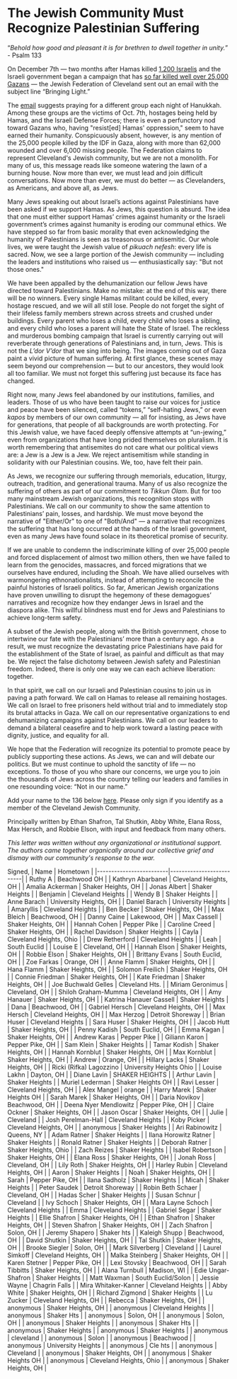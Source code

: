 # The Jewish Community Must Recognize Palestinian Suffering


“*Behold how good and pleasant it is for brethren to dwell together in unity.*” - Psalm 133

On December 7th — two months after Hamas killed [1,200 Israelis](https://www.nytimes.com/2023/11/12/world/middleeast/israel-death-toll-hamas-attack.html) and the Israeli government began a campaign that has [so far killed well over 25,000 Gazans](https://www.reuters.com/world/middle-east/death-toll-israeli-strikes-gaza-passes-25000-gaza-health-officials-say-2024-01-21/) — the Jewish Federation of Cleveland sent out an email with the subject line “Bringing Light.”

The [email](https://www.jewishcleveland.org/news/blog/bringing_light/) suggests praying for a different group each night of Hanukkah. Among these groups are the victims of Oct. 7th, hostages being held by Hamas, and the Israeli Defense Forces; there is even a perfunctory nod toward Gazans who, having "resist[ed] Hamas' oppression," seem to have earned their humanity. Conspicuously absent, however, is any mention of the 25,000 people killed by the IDF in Gaza, along with more than 62,000 wounded and over 6,000 missing people. The Federation claims to represent Cleveland's Jewish community, but we are not a monolith. For many of us, this message reads like someone watering the lawn of a burning house. Now more than ever, we must lead and join difficult conversations. Now more than ever, we must do better — as Clevelanders, as Americans, and above all, as Jews.

Many Jews speaking out about Israel’s actions against Palestinians have been asked if we support Hamas. As Jews, this question is absurd. The idea that one must either support Hamas’ crimes against humanity or the Israeli government’s crimes against humanity is eroding our communal ethics. We have stepped so far from basic morality that even acknowledging the humanity of Palestinians is seen as treasonous or antisemitic. Our whole lives, we were taught the Jewish value of *pikuach nefesh*: every life is sacred. Now, we see a large portion of the Jewish community — including the leaders and institutions who raised us — enthusiastically say: "But not those ones." 

We have been appalled by the dehumanization our fellow Jews have directed toward Palestinians. Make no mistake: at the end of this war, there will be no winners. Every single Hamas militant could be killed, every hostage rescued, and we will all still lose. People do not forget the sight of their lifeless family members strewn across streets and crushed under buildings. Every parent who loses a child, every child who loses a sibling, and every child who loses a parent will hate the State of Israel. The reckless and murderous bombing campaign that Israel is currently carrying out will reverberate through generations of Palestinians and, in turn, Jews. This is not the *L’dor V’dor* that we sing into being. The images coming out of Gaza paint a vivid picture of human suffering. At first glance, these scenes may seem beyond our comprehension — but to our ancestors, they would look all too familiar. We must not forget this suffering just because its face has changed.

Right now, many Jews feel abandoned by our institutions, families, and leaders. Those of us who have been taught to raise our voices for justice and peace have been silenced, called “tokens,” “self-hating Jews,” or even *kapos* by members of our own community — all for insisting, as Jews have for generations, that people of all backgrounds are worth protecting. For this Jewish value, we have faced deeply offensive attempts at “un-jewing,” even from organizations that have long prided themselves on pluralism. It is worth remembering that antisemites do not care what our political views are: a Jew is a Jew is a Jew. We reject antisemitism while standing in solidarity with our Palestinian cousins. We, too, have felt their pain.

As Jews, we recognize our suffering through memorials, education, liturgy, outreach, tradition, and generational trauma. Many of us also recognize the suffering of others as part of our commitment to *Tikkun Olam*. But for too many mainstream Jewish organizations, this recognition stops with Palestinians. We call on our community to show the same attention to Palestinians’ pain, losses, and hardship. We must move beyond the narrative of "Either/Or" to one of "Both/And" — a narrative that recognizes the suffering that has long occurred at the hands of the Israeli government, even as many Jews have found solace in its theoretical promise of security.

If we are unable to condemn the indiscriminate killing of over 25,000 people and forced displacement of almost two million others, then we have failed to learn from the genocides, massacres, and forced migrations that we ourselves have endured, including the Shoah. We have allied ourselves with warmongering ethnonationalists, instead of attempting to reconcile the painful histories of Israeli politics. So far, American Jewish organizations have proven unwilling to disrupt the hegemony of these demagogues’ narratives and recognize how they endanger Jews in Israel and the diaspora alike. This willful blindness must end for Jews and Palestinians to achieve long-term safety.

A subset of the Jewish people, along with the British government, chose to intertwine our fate with the Palestinians’ more than a century ago. As a result, we must recognize the devastating price Palestinians have paid for the establishment of the State of Israel, as painful and difficult as that may be. We reject the false dichotomy between Jewish safety and Palestinian freedom. Indeed, there is only one way we can each achieve liberation: together.

In that spirit, we call on our Israeli and Palestinian cousins to join us in paving a path forward. We call on Hamas to release all remaining hostages. We call on Israel to free prisoners held without trial and to immediately stop its brutal attacks in Gaza. We call on our representative organizations to end dehumanizing campaigns against Palestinians. We call on our leaders to demand a bilateral ceasefire and to help work toward a lasting peace with dignity, justice, and equality for all.

We hope that the Federation will recognize its potential to promote peace by publicly supporting these actions. As Jews, we can and will debate our politics. But we must continue to uphold the sanctity of life — no exceptions. To those of you who share our concerns, we urge you to join the thousands of Jews across the country telling our leaders and families in one resounding voice: “Not in our name.”  

Add your name to the 136 below [here](https://docs.google.com/forms/d/e/1FAIpQLSc6N84YPxTcUhnXVO90urALeIatt25OgEnM0Cclw6Xa64W8YQ/viewform). Please only sign if you identify as a member of the Cleveland Jewish Community.

Principally written by Ethan Shafron, Tal Shutkin, Abby White, Elana Ross, Max Hersch, and Robbie Elson, with input and feedback from many others.

*This letter was written without any organizational or institutional support. The authors came together organically around our collective grief and dismay with our community's response to the war.*

Signed,
| Name                    | Hometown                 |
|-------------------------|--------------------------|
| Ruthy A                 | Beachwood OH             |
| Kathryn Abarbanel       | Cleveland Heights, OH    |
| Amalia Ackerman         | Shaker Heights, OH       |
| Jonas Albert            | Shaker Heights           |
| Benjamin                | Cleveland Heights        |
| Wendy B                 | Shaker Heights           |
| Anne Barach             | University Heights, OH   |
| Daniel Barach           | University Heights       |
| Amaryllis               | Cleveland Heights        |
| Ben Becker              | Shaker Heights, OH       |
| Max Bleich              | Beachwood, OH            |
| Danny Caine             | Lakewood, OH             |
| Max Cassell             | Shaker Heights, OH       |
| Hannah Cohen            | Pepper Pike              |
| Caroline Creed          | Shaker Heights, OH       |
| Rachel Davidson         | Shaker Heights           |
| Cayla                   | Cleveland Heights, Ohio  |
| Drew Retherford         | Cleveland Heights        |
| Leah                    | South Euclid             |
| Louise E                | Cleveland, OH            |
| Hannah Elson            | Shaker Heights, OH       |
| Robbie Elson            | Shaker Heights, OH       |
| Brittany Evans          | South Euclid, OH         |
| Zoe Farkas              | Orange, OH               |
| Anne Flamm              | Shaker Heights, OH       |
| Hana Flamm              | Shaker Heights, OH       |
| Solomon Freilich        | Shaker Heights, OH       |
| Connie Friedman         | Shaker Heights, OH       |
| Kate Friedman           | Shaker Heights, OH       |
| Joe Buchwald Gelles     | Cleveland Hts.           |
| Miriam Geronimus        | Cleveland, OH            |
| Shiloh Graham-Mumma     | Cleveland Heights, OH    |
| Amy Hanauer             | Shaker Heights, OH       |
| Katrina Hanauer Cassell | Shaker Heights           |
| Dana                    | Beachwood, OH            |
| Gabriel Hersch          | Cleveland Heights, OH    |
| Max Hersch              | Cleveland Heights, OH    |
| Max Herzog              | Detroit Shoreway         |
| Brian Huser             | Cleveland Heights        |
| Sara Huser              | Shaker Heights, OH       |
| Jacob Hutt              | Shaker Heights, OH       |
| Penny Kadish            | South Euclid, OH         |
| Emma Kagan              | Shaker Heights, OH       |
| Andrew Karas            | Pepper Pike              |
| Giliann Karon           | Pepper Pike, OH          |
| Sam Klein               | Shaker Heights           |
| Tamar  Kodish           | Shaker Heights, OH       |
| Hannah Kornblut         | Shaker Heights, OH       |
| Max Kornblut            | Shaker Heights, OH       |
| Andrew                  | Orange, OH               |
| Hillary Lacks           | Shaker Heights, OH       |
| Ricki (Rifka) Lagozzino | University Heights Ohio  |
| Louise Lakhn            | Dayton, OH               |
| Diane Lavin             | SHAKER HEIGHTS           |
| Arthur Lavin            | Shaker Heights           |
| Muriel Lederman         | Shaker Heights OH        |
| Ravi Lesser             | Cleveland Heights, OH    |
| Alex Mangel             | orange                   |
| Harry Marek             | Shaker Heights OH        |
| Sarah Marek             | Shaker Heights, OH       |
| Daria Novikov           | Beachwood, OH            |
| Deena Nyer Mendlowitz   | Pepper Pike, OH          |
| Claire Ockner           | Shaker Heights, OH       |
| Jason Oscar             | Shaker Heights, OH       |
| Julie                   | Cleveland                |
| Josh Perelman-Hall      | Cleveland Heights        |
| Koby Picker             | Cleveland Heights, OH    |
| anonymous               | Shaker Heights           |
| Ari Rabinowitz          | Queens, NY               |
| Adam Ratner             | Shaker Heights           |
| Ilana Horowitz Ratner   | Shaker Heights           |
| Ronald Ratner           | Shaker Heights           |
| Deborah Ratner          | Shaker Heights, Ohio     |
| Zach Reizes             | Shaker Heights           |
| Isabel Robertson        | Shaker Heights, OH       |
| Elana Ross              | Shaker Heights, OH       |
| Jonah Ross              | Cleveland, OH            |
| Lily Roth               | Shaker Heights, OH       |
| Harley Rubin            | Cleveland Heights, OH    |
| Aaron                   | Shaker Heights           |
| Noah                    | Shaker Heights, OH       |
| Sarah                   | Pepper Pike, OH          |
| Ilana Sadholz           | Shaker Heights           |
| Micah                   | Shaker Heights           |
| Peter Saudek            | Detroit Shoreway         |
| Robin Beth Schaer       | Cleveland, OH            |
| Hadas Scher             | Shaker Heights           |
| Susan Schnur            | Cleveland                |
| Ivy Schoch              | Shaker Heights, OH       |
| Mara Layne  Schoch      | Cleveland Heights        |
| Emma                    | Cleveland Heights        |
| Gabriel Segar           | Shaker Heights           |
| Ellie Shafron           | Shaker Heights, OH       |
| Ethan Shafron           | Shaker Heights, OH       |
| Steven Shafron          | Shaker Heights, OH       |
| Zach Shafron            | Solon, OH                |
| Jeremy Shapero          | Shaker hts               |
| Kaleigh Shupp           | Beachwood, OH            |
| David Shutkin           | Shaker Heights, OH       |
| Tal Shutkin             | Shaker Heights, OH       |
| Brooke Siegler          | Solon, OH                |
| Mark Silverberg         | Cleveland                |
| Laurel Simkoff          | Cleveland Heights, OH    |
| Malka Steinberg         | Shaker Heights, OH       |
| Karen Stetner           | Pepper Pike, OH          |
| Lexi Stovsky            | Beachwood, OH            |
| Sarah Tibbitts          | Shaker Heights, OH       |
| Alana Turnbull          | Madison, WI              |
| Edie Ungar-Shafron      | Shaker Heights           |
| Matt Waxman             | South Euclid/Solon       |
| Jessie  Wayne           | Chagrin Falls            |
| Mira Whitaker-Kanner    | Cleveland Heights        |
| Abby White              | Shaker Heights, OH       |
| Richard Zigmond         | Shaker Heights           |
| Lu Zucker               | Cleveland Heights, OH    |
| Rebecca                 | Shaker Heights, OH       |
| anonymous               | Shaker Heights, OH       |
| anonymous               | Cleveland Heights        |
| anonymous               | Shaker Hts               |
| anonymous               | Solon, OH                |
| anonymous               | Solon, OH                |
| anonymous               | Shaker Heights           |
| anonymous               | Shaker Hts               |
| anonymous               | Shaker Heights           |
| anonymous               | Shaker Heights           |
| anonymous               | cleveland                |
| anonymous               | Solon                    |
| anonymous               | Beachwood                |
| anonymous               | University Heights       |
| anonymous               | Cle hts                  |
| anonymous               | Cleveland                |
| anonymous               | Shaker Heights, OH       |
| anonymous               | Shaker Heights OH        |
| anonymous               | Cleveland Heights, Ohio  |
| anonymous               | Shaker Heights, OH       |
